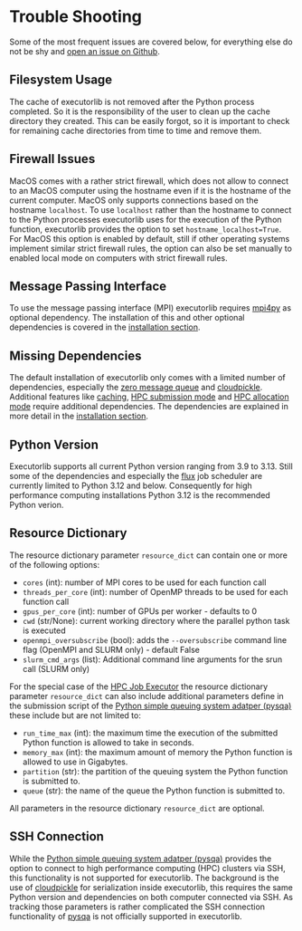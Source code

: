 # Trouble Shooting
Some of the most frequent issues are covered below, for everything else do not be shy and [open an issue on Github](https://github.com/pyiron/executorlib/issues).

## Filesystem Usage
The cache of executorlib is not removed after the Python process completed. So it is the responsibility of the user to 
clean up the cache directory they created. This can be easily forgot, so it is important to check for remaining cache 
directories from time to time and remove them. 

## Firewall Issues
MacOS comes with a rather strict firewall, which does not allow to connect to an MacOS computer using the hostname even
if it is the hostname of the current computer. MacOS only supports connections based on the hostname `localhost`. To use
`localhost` rather than the hostname to connect to the Python processes executorlib uses for the execution of the Python
function, executorlib provides the option to set `hostname_localhost=True`. For MacOS this option is enabled by default,
still if other operating systems implement similar strict firewall rules, the option can also be set manually to enabled
local mode on computers with strict firewall rules.

## Message Passing Interface
To use the message passing interface (MPI) executorlib requires [mpi4py](https://mpi4py.readthedocs.io/) as optional 
dependency. The installation of this and other optional dependencies is covered in the [installation section](https://executorlib.readthedocs.io/en/latest/installation.html#mpi-support).

## Missing Dependencies
The default installation of executorlib only comes with a limited number of dependencies, especially the [zero message queue](https://zeromq.org)
and [cloudpickle](https://github.com/cloudpipe/cloudpickle). Additional features like [caching](https://executorlib.readthedocs.io/en/latest/installation.html#caching), [HPC submission mode](https://executorlib.readthedocs.io/en/latest/installation.html#hpc-cluster-executor) 
and [HPC allocation mode](https://executorlib.readthedocs.io/en/latest/installation.html#hpc-job-executor) require additional dependencies. The dependencies are explained in more detail in the 
[installation section](https://executorlib.readthedocs.io/en/latest/installation.html#).

## Python Version 
Executorlib supports all current Python version ranging from 3.9 to 3.13. Still some of the dependencies and especially 
the [flux](http://flux-framework.org) job scheduler are currently limited to Python 3.12 and below. Consequently for high
performance computing installations Python 3.12 is the recommended Python verion. 

## Resource Dictionary
The resource dictionary parameter `resource_dict` can contain one or more of the following options: 
* `cores` (int): number of MPI cores to be used for each function call
* `threads_per_core` (int): number of OpenMP threads to be used for each function call
* `gpus_per_core` (int): number of GPUs per worker - defaults to 0
* `cwd` (str/None): current working directory where the parallel python task is executed
* `openmpi_oversubscribe` (bool): adds the `--oversubscribe` command line flag (OpenMPI and SLURM only) - default False
* `slurm_cmd_args` (list): Additional command line arguments for the srun call (SLURM only)

For the special case of the [HPC Job Executor](https://executorlib.readthedocs.io/en/latest/3-hpc-job.html) 
the resource dictionary parameter `resource_dict` can also include additional parameters define in the submission script
of the [Python simple queuing system adatper (pysqa)](https://pysqa.readthedocs.io) these include but are not limited to: 
* `run_time_max` (int): the maximum time the execution of the submitted Python function is allowed to take in seconds.
* `memory_max` (int): the maximum amount of memory the Python function is allowed to use in Gigabytes. 
* `partition` (str): the partition of the queuing system the Python function is submitted to. 
* `queue` (str): the name of the queue the Python function is submitted to. 

All parameters in the resource dictionary `resource_dict` are optional. 

## SSH Connection
While the [Python simple queuing system adatper (pysqa)](https://pysqa.readthedocs.io) provides the option to connect to
high performance computing (HPC) clusters via SSH, this functionality is not supported for executorlib. The background 
is the use of [cloudpickle](https://github.com/cloudpipe/cloudpickle) for serialization inside executorlib, this requires
the same Python version and dependencies on both computer connected via SSH. As tracking those parameters is rather 
complicated the SSH connection functionality of [pysqa](https://pysqa.readthedocs.io) is not officially supported in 
executorlib. 
